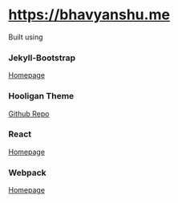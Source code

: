 # https://bhavyanshu.me

Built using

### Jekyll-Bootstrap

[Homepage](http://jekyllbootstrap.com/)

### Hooligan Theme

[Github Repo](https://github.com/dhulihan/hooligan)

### React

[Homepage](https://facebook.github.io/react/)

### Webpack

[Homepage](https://webpack.js.org/)
